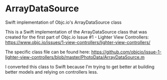 # ArrayDataSource
Swift implementation of Objc.io's ArrayDataSource class

This is a Swift implementation of the ArrayDataSource class that was created for the first part of Objc.io Issue #1 - Lighter View Controllers: https://www.objc.io/issues/1-view-controllers/lighter-view-controllers/

The specific class file can be found here: https://github.com/objcio/issue-1-lighter-view-controllers/blob/master/PhotoData/ArrayDataSource.m

I converted this class to Swift because I'm trying to get better at building better models and relying on controllers less.
